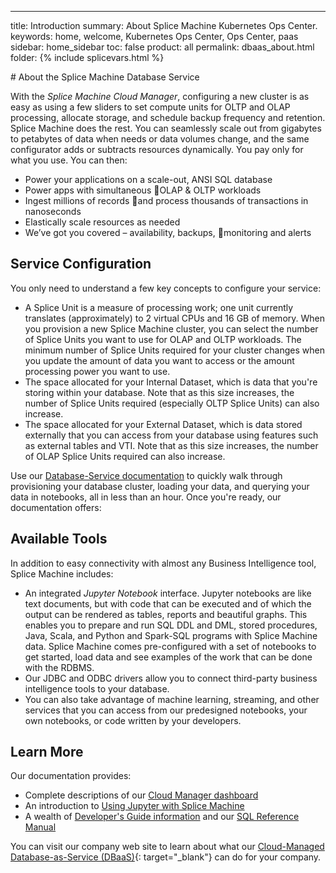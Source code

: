 ---
title: Introduction
summary: About Splice Machine Kubernetes Ops Center.
keywords: home, welcome, Kubernetes Ops Center, Ops Center, paas
sidebar: home_sidebar
toc: false
product: all
permalink: dbaas_about.html
folder: 
{% include splicevars.html %} <section>
<div class="TopicContent" data-swiftype-index="true" markdown="1">
# About the Splice Machine Database Service

With the *Splice Machine Cloud Manager*, configuring a new cluster is as
easy as using a few sliders to set compute units for OLTP and OLAP
processing, allocate storage, and schedule backup frequency and
retention. Splice Machine does the rest. You can seamlessly scale out
from gigabytes to petabytes of data when needs or data volumes change,
and the same configurator adds or subtracts resources dynamically. You
pay only for what you use. You can then:

* Power your applications on a scale-out, ANSI SQL database
* Power apps with simultaneous OLAP & OLTP workloads
* Ingest millions of records and process thousands of transactions in
  nanoseconds
* Elastically scale resources as needed
* We’ve got you covered – availability, backups, monitoring and alerts

## Service Configuration

You only need to understand a few key concepts to configure your
service:

* A <span class="ConsoleLink">Splice Unit</span> is a measure of
  processing work; one unit currently translates (approximately) to 2
  virtual CPUs and 16 GB of memory. When you provision a new Splice
  Machine cluster, you can select the number of Splice Units you want to
  use for OLAP and OLTP workloads. The minimum number of Splice Units
  required for your cluster changes when you update the amount of data
  you want to access or the amount processing power you want to use.
* The space allocated for your <span class="ConsoleLink">Internal
  Dataset</span>, which is data that you're storing within your
  database. Note that as this size increases, the number of Splice Units
  required (especially OLTP Splice Units) can also increase.
* The space allocated for your <span class="ConsoleLink">External
  Dataset</span>, which is data stored externally that you can access
  from your database using features such as external tables and VTI.
  Note that as this size increases, the number of OLAP Splice Units
  required can also increase.

Use our [Database-Service documentation](dbaas_intro.html) to quickly
walk through provisioning your database cluster, loading your data, and
querying your data in notebooks, all in less than an hour. Once you're
ready, our documentation offers:

## Available Tools

In addition to easy connectivity with almost any Business Intelligence
tool, Splice Machine includes:

* An integrated *Jupyter Notebook* interface. Jupyter notebooks are
  like text documents, but with code that can be executed and of which
  the output can be rendered as tables, reports and beautiful graphs.
  This enables you to prepare and run SQL DDL and DML, stored
  procedures, Java, Scala, and Python and Spark-SQL programs with Splice
  Machine data. Splice Machine comes pre-configured with a set of
  notebooks to get started, load data and see examples of the work that
  can be done with the RDBMS.
* Our JDBC and ODBC drivers allow you to connect third-party business
  intelligence tools to your database.
* You can also take advantage of machine learning, streaming, and other
  services that you can access from our predesigned notebooks, your own
  notebooks, or code written by your developers.

## Learn More

Our documentation provides:

* Complete descriptions of our [Cloud Manager
  dashboard](dbaas_cm_intro.html)
* An introduction to [Using Jupyter with Splice
  Machine](dbaas_jup_intro.html)
* A wealth of [Developer's Guide information](developers_intro.html) and
  our [SQL Reference Manual](sqlref_intro.html)

You can visit our company web site to learn about what our
[Cloud-Managed Database-as-Service
(DBaaS)]({{splvar_location_DBaaSStartLink}}){: target="_blank"} can do
for your company.

</div>
</section>
